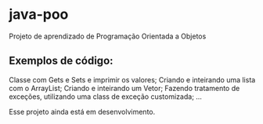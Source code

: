 # java-poo

Projeto de aprendizado de Programação Orientada a Objetos

Exemplos de código: 
--

Classe com Gets e Sets e imprimir os valores;
Criando e inteirando uma lista com o ArrayList;
Criando e inteirando um Vetor;
Fazendo tratamento de exceções, utilizando uma class de exceção customizada;
...

Esse projeto ainda está em desenvolvimento.